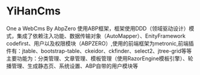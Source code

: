 # YiHanCms
One a WebCms By AbpZero
使用ABP框架，框架使用DDD（领域驱动设计）模式，集成了依赖注入功能、数据传输对象（AutoMapper）、EnityFramework codefirst、用户以及权限模块（ABPZERO）,使用的前端框架为metronic,前端插件有：jtable、bootstrap-table、ckeidor、ckfinder、select2、jtree-grid等等
主要功能为：分类管理、文章管理、模板管理（使用RazorEngine模板引擎）、轮播管理、生成静态页、系统设置、ABP自带的用户模块等
